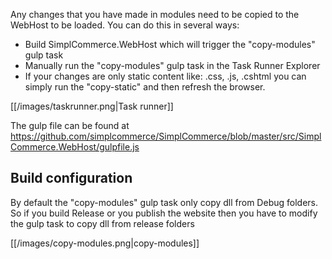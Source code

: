 Any changes that you have made in modules need to be copied to the WebHost to be loaded. You can do this in several ways:

- Build SimplCommerce.WebHost which will trigger the "copy-modules" gulp task
- Manually run the "copy-modules" gulp task in the Task Runner Explorer
- If your changes are only static content like: .css, .js, .cshtml you can simply run the "copy-static" and then refresh the browser.

[[/images/taskrunner.png|Task runner]]

The gulp file can be found at https://github.com/simplcommerce/SimplCommerce/blob/master/src/SimplCommerce.WebHost/gulpfile.js

## Build configuration

By default the "copy-modules" gulp task only copy dll from Debug folders. So if you build Release or you publish the website then you have to modify the gulp task to copy dll from release folders

[[/images/copy-modules.png|copy-modules]]
